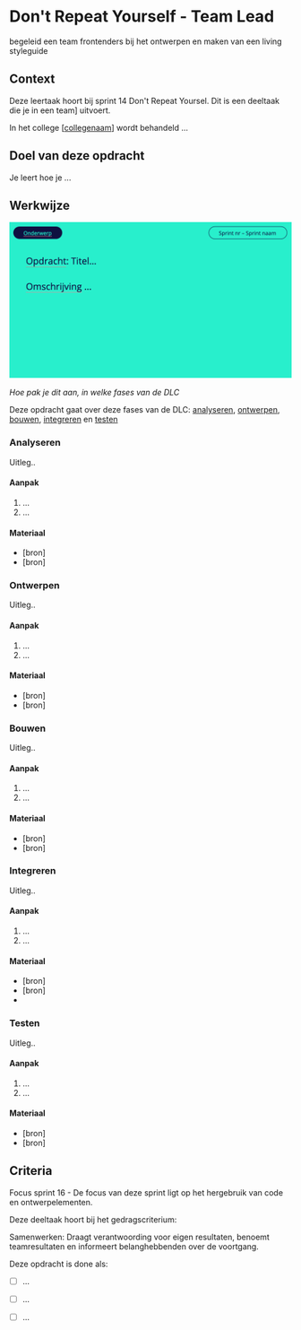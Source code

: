 
# Don't Repeat Yourself - Team Lead

begeleid een team frontenders bij het ontwerpen en maken van een living styleguide

## Context

Deze leertaak hoort bij sprint 14 Don't Repeat Yoursel. Dit is een deeltaak die je in een team] uitvoert.

In het college [[collegenaam](link)] wordt behandeld ... 


## Doel van deze opdracht

Je leert hoe je ... 


## Werkwijze
![Opdrachtomschrijving](opdrachtomschrijving.png)

*Hoe pak je dit aan, in welke fases van de DLC*

Deze opdracht gaat over deze fases van de DLC: [analyseren](#analyseren), [ontwerpen](#ontwerpen), [bouwen](#bouwen), [integreren](#integreren) en [testen](#testen)

### Analyseren
Uitleg..

#### Aanpak

1. ...
2. ...

#### Materiaal 

- [bron]
- [bron]

### Ontwerpen
Uitleg..

#### Aanpak

1. ...
2. ...

#### Materiaal 

- [bron]
- [bron]


### Bouwen
Uitleg..

#### Aanpak

1. ...
2. ...

#### Materiaal 

- [bron]
- [bron]

### Integreren
Uitleg..

#### Aanpak

1. ...
2. ...

#### Materiaal 

- [bron]
- [bron]
- 
### Testen
Uitleg..

#### Aanpak

1. ...
2. ...

#### Materiaal 

- [bron]
- [bron]

## Criteria

Focus sprint 16 - De focus van deze sprint ligt op het hergebruik van code en ontwerpelementen.

Deze deeltaak hoort bij het gedragscriterium: 

Samenwerken: Draagt verantwoording voor eigen resultaten, benoemt teamresultaten en informeert belanghebbenden over de voortgang.

Deze opdracht is done als:

- [ ] ...
- [ ] ...
- [ ] ...



